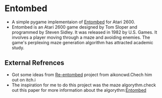 # Entombed
- A simple pygame implementaion of <a href = "https://en.wikipedia.org/wiki/Entombed_(Atari_2600))https://en.wikipedia.org/wiki/Entombed_(Atari_2600)">Entombed</a> for Atari 2600.
- Entombed is an Atari 2600 game designed by Tom Sloper and programmed by Steven Sidley. It was released in 1982 by U.S. Games. It involves a player moving through a maze and avoiding enemies. The game's perplexing maze generation algorithm has attracted academic study.

## External Refrences
- Got some ideas from <a href="https://aikoncwd.itch.io/re-entombed">Re-entombed</a> project from aikoncwd.Chech him out on itch.i
-  The inspiration for me to do this project was the maze algorythm.check out this paper for more information about the algorythm:<a href="https://arxiv.org/ftp/arxiv/papers/1811/1811.02035.pdf">Entombed</a>
